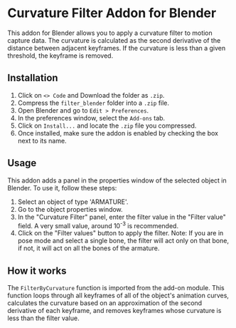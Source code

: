 # Curvature Filter Addon for Blender

This addon for Blender allows you to apply a curvature filter to motion capture data. The curvature is calculated as the second derivative of the distance between adjacent keyframes. If the curvature is less than a given threshold, the keyframe is removed.

## Installation

1. Click on `<> Code` and Download the folder as `.zip`.
2. Compress the `filter_blender` folder into a `.zip` file.
3. Open Blender and go to `Edit > Preferences`.
4. In the preferences window, select the `Add-ons` tab.
5. Click on `Install...` and locate the `.zip` file you compressed.
6. Once installed, make sure the addon is enabled by checking the box next to its name.

## Usage

This addon adds a panel in the properties window of the selected object in Blender. To use it, follow these steps:

1. Select an object of type 'ARMATURE'.
2. Go to the object properties window.
3. In the "Curvature Filter" panel, enter the filter value in the "Filter value" field. A very small value, around 10<sup>-3</sup> is recommended.
4. Click on the "Filter values" button to apply the filter.
Note: If you are in pose mode and select a single bone, the filter will act only on that bone, if not, it will act on all the bones of the armature.

## How it works

The `FilterByCurvature` function is imported from the add-on module. This function loops through all keyframes of all of the object's animation curves, calculates the curvature based on an approximation of the second derivative of each keyframe, and removes keyframes whose curvature is less than the filter value.
